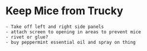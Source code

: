 # Keep Mice from Trucky


    - Take off left and right side panels
    - attach screen to opening in areas to prevent mice 
    - rivet or glue?
    - buy peppermint essential oil and spray on thing 

